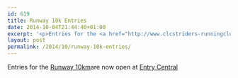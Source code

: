 ```yaml
---
id: 619
title: Runway 10k Entries
date: 2014-10-04T21:44:40+01:00
excerpt: '<p>Entries for the <a href="http://www.clcstriders-runningclub.co.uk/index.php?option=com_content&amp;view=article&amp;id=346&amp;Itemid=91" target="_blank" rel="nofollow">Runway 10km</a>are now open at <a href="http://www.entrycentral.com/runway10km" target="_blank" rel="nofollow">Entry Central</a></p>'
layout: post
permalink: /2014/10/runway-10k-entries/
---
```

Entries for the <a href="http://www.clcstriders-runningclub.co.uk/index.php?option=com_content&view=article&id=346&Itemid=91" target="_blank" rel="nofollow">Runway 10km</a>are now open at <a href="http://www.entrycentral.com/runway10km" target="_blank" rel="nofollow">Entry Central</a>